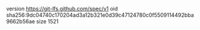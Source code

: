 version https://git-lfs.github.com/spec/v1
oid sha256:9dc04740c170204ad3a12b321e0d39c47124780c0f5509114492bba9662b56ae
size 1521

